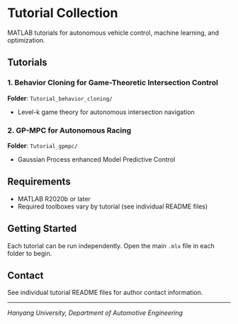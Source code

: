 #  Tutorial Collection

MATLAB tutorials for autonomous vehicle control, machine learning, and optimization.
## Tutorials

### 1. Behavior Cloning for Game-Theoretic Intersection Control
**Folder**: `Tutorial_behavior_cloning/`
- Level-k game theory for autonomous intersection navigation

### 2. GP-MPC for Autonomous Racing  
**Folder**: `Tutorial_gpmpc/`
- Gaussian Process enhanced Model Predictive Control


## Requirements
- MATLAB R2020b or later
- Required toolboxes vary by tutorial (see individual README files)

## Getting Started
Each tutorial can be run independently. Open the main `.mlx` file in each folder to begin.

## Contact
See individual tutorial README files for author contact information.

---
*Hanyang University, Department of Automotive Engineering*
